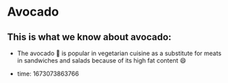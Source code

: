 # Avocado 

 ## This is what we know about avocado: 

 -  The avocado 🥑 is popular in vegetarian cuisine as a substitute for meats in sandwiches and salads because of its high fat content 😄
 
 - time: 1673073863766
